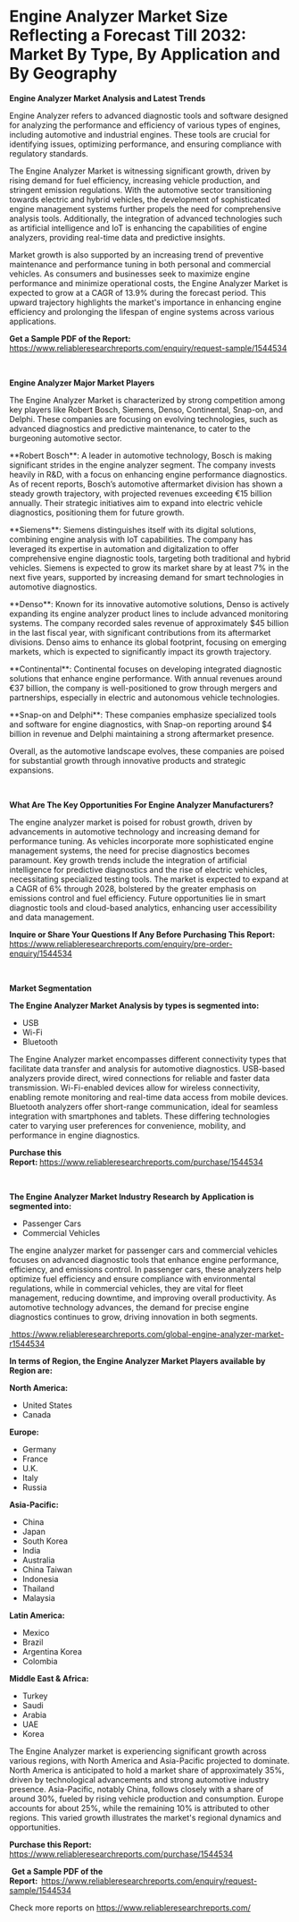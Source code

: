 <p><h1>Engine Analyzer Market Size Reflecting a Forecast Till 2032: Market By Type, By Application and By Geography</h1></p><p><strong>Engine Analyzer Market Analysis and Latest Trends</strong></p>
<p><p>Engine Analyzer refers to advanced diagnostic tools and software designed for analyzing the performance and efficiency of various types of engines, including automotive and industrial engines. These tools are crucial for identifying issues, optimizing performance, and ensuring compliance with regulatory standards. </p><p>The Engine Analyzer Market is witnessing significant growth, driven by rising demand for fuel efficiency, increasing vehicle production, and stringent emission regulations. With the automotive sector transitioning towards electric and hybrid vehicles, the development of sophisticated engine management systems further propels the need for comprehensive analysis tools. Additionally, the integration of advanced technologies such as artificial intelligence and IoT is enhancing the capabilities of engine analyzers, providing real-time data and predictive insights.</p><p>Market growth is also supported by an increasing trend of preventive maintenance and performance tuning in both personal and commercial vehicles. As consumers and businesses seek to maximize engine performance and minimize operational costs, the Engine Analyzer Market is expected to grow at a CAGR of 13.9% during the forecast period. This upward trajectory highlights the market's importance in enhancing engine efficiency and prolonging the lifespan of engine systems across various applications.</p></p>
<p><strong>Get a Sample PDF of the Report:&nbsp;</strong> <a href="https://www.reliableresearchreports.com/enquiry/request-sample/1544534?utm_campaign=1720&utm_medium=2&utm_source=Github&utm_content=ia&utm_term=08042025&utm_id=engine-analyzer">https://www.reliableresearchreports.com/enquiry/request-sample/1544534</a></p>
<p>&nbsp;</p>
<p><strong>Engine Analyzer Major Market Players</strong></p>
<p><p>The Engine Analyzer Market is characterized by strong competition among key players like Robert Bosch, Siemens, Denso, Continental, Snap-on, and Delphi. These companies are focusing on evolving technologies, such as advanced diagnostics and predictive maintenance, to cater to the burgeoning automotive sector.</p><p>**Robert Bosch**: A leader in automotive technology, Bosch is making significant strides in the engine analyzer segment. The company invests heavily in R&D, with a focus on enhancing engine performance diagnostics. As of recent reports, Bosch’s automotive aftermarket division has shown a steady growth trajectory, with projected revenues exceeding €15 billion annually. Their strategic initiatives aim to expand into electric vehicle diagnostics, positioning them for future growth.</p><p>**Siemens**: Siemens distinguishes itself with its digital solutions, combining engine analysis with IoT capabilities. The company has leveraged its expertise in automation and digitalization to offer comprehensive engine diagnostic tools, targeting both traditional and hybrid vehicles. Siemens is expected to grow its market share by at least 7% in the next five years, supported by increasing demand for smart technologies in automotive diagnostics.</p><p>**Denso**: Known for its innovative automotive solutions, Denso is actively expanding its engine analyzer product lines to include advanced monitoring systems. The company recorded sales revenue of approximately $45 billion in the last fiscal year, with significant contributions from its aftermarket divisions. Denso aims to enhance its global footprint, focusing on emerging markets, which is expected to significantly impact its growth trajectory.</p><p>**Continental**: Continental focuses on developing integrated diagnostic solutions that enhance engine performance. With annual revenues around €37 billion, the company is well-positioned to grow through mergers and partnerships, especially in electric and autonomous vehicle technologies. </p><p>**Snap-on and Delphi**: These companies emphasize specialized tools and software for engine diagnostics, with Snap-on reporting around $4 billion in revenue and Delphi maintaining a strong aftermarket presence.</p><p>Overall, as the automotive landscape evolves, these companies are poised for substantial growth through innovative products and strategic expansions.</p></p>
<p>&nbsp;</p>
<p><strong>What Are The Key Opportunities For Engine Analyzer Manufacturers?</strong></p>
<p><p>The engine analyzer market is poised for robust growth, driven by advancements in automotive technology and increasing demand for performance tuning. As vehicles incorporate more sophisticated engine management systems, the need for precise diagnostics becomes paramount. Key growth trends include the integration of artificial intelligence for predictive diagnostics and the rise of electric vehicles, necessitating specialized testing tools. The market is expected to expand at a CAGR of 6% through 2028, bolstered by the greater emphasis on emissions control and fuel efficiency. Future opportunities lie in smart diagnostic tools and cloud-based analytics, enhancing user accessibility and data management.</p></p>
<p><strong>Inquire or Share Your Questions If Any Before Purchasing This Report:</strong> <a href="https://www.reliableresearchreports.com/enquiry/pre-order-enquiry/1544534?utm_campaign=1720&utm_medium=2&utm_source=Github&utm_content=ia&utm_term=08042025&utm_id=engine-analyzer">https://www.reliableresearchreports.com/enquiry/pre-order-enquiry/1544534</a></p>
<p>&nbsp;</p>
<p><strong>Market Segmentation</strong></p>
<p><strong>The Engine Analyzer Market Analysis by types is segmented into:</strong></p>
<p><ul><li>USB</li><li>Wi-Fi</li><li>Bluetooth</li></ul></p>
<p><p>The Engine Analyzer market encompasses different connectivity types that facilitate data transfer and analysis for automotive diagnostics. USB-based analyzers provide direct, wired connections for reliable and faster data transmission. Wi-Fi-enabled devices allow for wireless connectivity, enabling remote monitoring and real-time data access from mobile devices. Bluetooth analyzers offer short-range communication, ideal for seamless integration with smartphones and tablets. These differing technologies cater to varying user preferences for convenience, mobility, and performance in engine diagnostics.</p></p>
<p><strong>Purchase this Report:&nbsp;</strong><a href="https://www.reliableresearchreports.com/purchase/1544534?utm_campaign=1720&utm_medium=2&utm_source=Github&utm_content=ia&utm_term=08042025&utm_id=engine-analyzer">https://www.reliableresearchreports.com/purchase/1544534</a></p>
<p>&nbsp;</p>
<p><strong>The Engine Analyzer Market Industry Research by Application is segmented into:</strong></p>
<p><ul><li>Passenger Cars</li><li>Commercial Vehicles</li></ul></p>
<p><p>The engine analyzer market for passenger cars and commercial vehicles focuses on advanced diagnostic tools that enhance engine performance, efficiency, and emissions control. In passenger cars, these analyzers help optimize fuel efficiency and ensure compliance with environmental regulations, while in commercial vehicles, they are vital for fleet management, reducing downtime, and improving overall productivity. As automotive technology advances, the demand for precise engine diagnostics continues to grow, driving innovation in both segments.</p></p>
<p><a href="https://www.reliableresearchreports.com/global-engine-analyzer-market-r1544534?utm_campaign=1720&utm_medium=2&utm_source=Github&utm_content=ia&utm_term=08042025&utm_id=engine-analyzer">&nbsp;https://www.reliableresearchreports.com/global-engine-analyzer-market-r1544534</a></p>
<p><strong>In terms of Region, the Engine Analyzer Market Players available by Region are:</strong></p>
<p>
    <p> <strong> North America: </strong>
        <ul>
            <li>United States</li>
            <li>Canada</li>
        </ul>
        </p> 
    <p> <strong> Europe: </strong>
        <ul>
            <li>Germany</li>
            <li>France</li>
            <li>U.K.</li>
            <li>Italy</li>
            <li>Russia</li>
        </ul>
        </p> 
    <p> <strong> Asia-Pacific: </strong>
        <ul>
            <li>China</li>
            <li>Japan</li>
            <li>South Korea</li>
            <li>India</li>
            <li>Australia</li>
            <li>China Taiwan</li>
            <li>Indonesia</li>
            <li>Thailand</li>
            <li>Malaysia</li>
        </ul>
        </p> 
    <p> <strong> Latin America: </strong>
        <ul>
            <li>Mexico</li>
            <li>Brazil</li>
            <li>Argentina Korea</li>
            <li>Colombia</li>
        </ul>
        </p> 
    <p> <strong> Middle East & Africa: </strong>
        <ul>
            <li>Turkey</li>
            <li>Saudi</li>
            <li>Arabia</li>
            <li>UAE</li>
            <li>Korea</li>
        </ul>
    </p>
    </p>
<p><p>The Engine Analyzer market is experiencing significant growth across various regions, with North America and Asia-Pacific projected to dominate. North America is anticipated to hold a market share of approximately 35%, driven by technological advancements and strong automotive industry presence. Asia-Pacific, notably China, follows closely with a share of around 30%, fueled by rising vehicle production and consumption. Europe accounts for about 25%, while the remaining 10% is attributed to other regions. This varied growth illustrates the market's regional dynamics and opportunities.</p></p>
<p><strong>Purchase this Report: </strong><a href="https://www.reliableresearchreports.com/purchase/1544534?utm_campaign=1720&utm_medium=2&utm_source=Github&utm_content=ia&utm_term=08042025&utm_id=engine-analyzer">https://www.reliableresearchreports.com/purchase/1544534</a></p>
<p>&nbsp;<strong>Get a Sample PDF of the Report:&nbsp;&nbsp;</strong><a href="https://www.reliableresearchreports.com/enquiry/request-sample/1544534?utm_campaign=1720&utm_medium=2&utm_source=Github&utm_content=ia&utm_term=08042025&utm_id=engine-analyzer">https://www.reliableresearchreports.com/enquiry/request-sample/1544534</a></p>
<p><strong></strong></p>
<p>Check more reports on <a href="https://www.reliableresearchreports.com/?utm_campaign=1720&utm_medium=2&utm_source=Github&utm_content=ia&utm_term=08042025&utm_id=engine-analyzer">https://www.reliableresearchreports.com/</a></p>